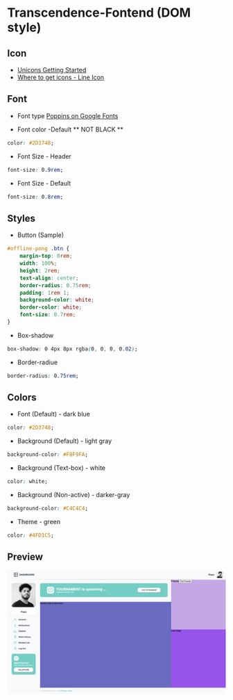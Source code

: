 # Transcendence-Fontend (DOM style)

## Icon

- [Unicons Getting Started](https://iconscout.com/unicons/getting-started/line)
- [Where to get icons - Line Icon](https://iconscout.com/unicons/free-line-icon-fonts)

## Font

- Font type
[Poppins on Google Fonts](https://fonts.google.com/specimen/Poppins?query=pop)

- Font color -Default ** NOT BLACK **
```css
color: #2D3748;
```
- Font Size - Header
```css
font-size: 0.9rem;
```
- Font Size - Default
```css
font-size: 0.8rem;
```

## Styles
- Button (Sample)
```css
#offline-pong .btn {
	margin-top: 0rem;
	width: 100%;
	height: 2rem;
	text-align: center;
	border-radius: 0.75rem;
	padding: 1rem 1;
	background-color: white;
	border-color: white;
	font-size: 0.7rem;
}
```
- Box-shadow
```css
box-shadow: 0 4px 8px rgba(0, 0, 0, 0.02); 
```
- Border-radiue
```css
border-radius: 0.75rem;
```

## Colors

- Font (Default) - dark blue
```css
color: #2D3748;
```
- Background (Default) - light gray
```css
background-color: #F8F9FA;
```
- Background (Text-box) - white
```css
color: white;
```
- Background (Non-active) - darker-gray
```css
background-color: #C4C4C4;
```
- Theme - green
```css
color: #4FD1C5;
```

## Preview

![readme](images/Preview.jpg)



